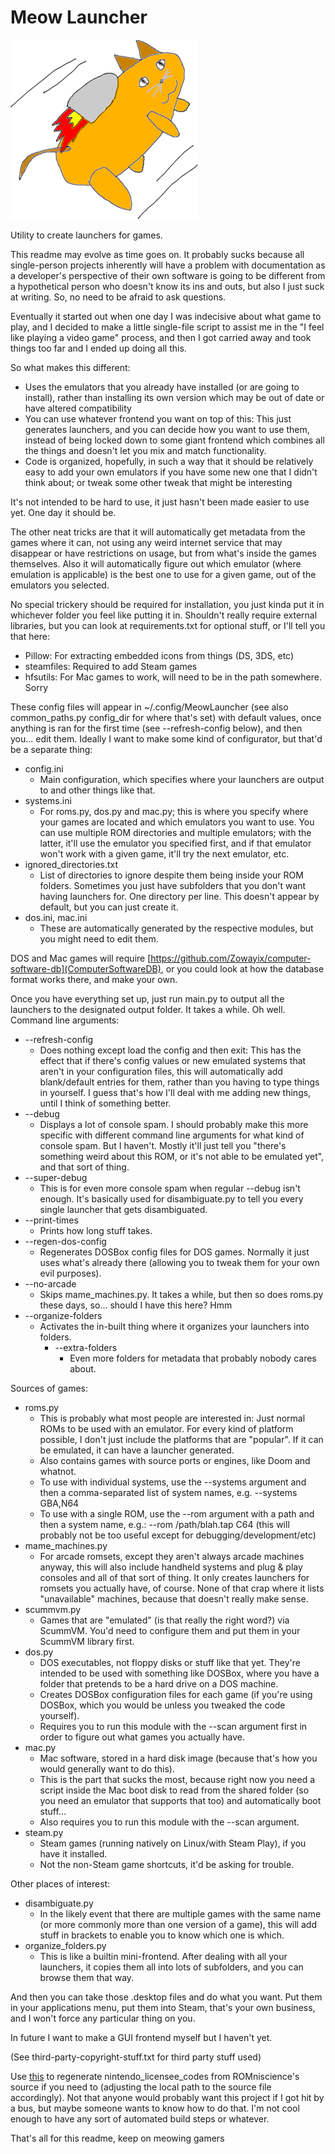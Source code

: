 # Meow Launcher

<img alt="Meow Launcher's logo" src="gui/icon.png?raw=true" width="300" />

Utility to create launchers for games.

This readme may evolve as time goes on. It probably sucks because all single-person projects inherently will have a problem with documentation as a developer's perspective of their own software is going to be different from a hypothetical person who doesn't know its ins and outs, but also I just suck at writing. So, no need to be afraid to ask questions.

Eventually it started out when one day I was indecisive about what game to play, and I decided to make a little single-file script to assist me in the "I feel like playing a video game" process, and then I got carried away and took things too far and I ended up doing all this.

So what makes this different:
- Uses the emulators that you already have installed (or are going to install), rather than installing its own version which may be out of date or have altered compatibility
- You can use whatever frontend you want on top of this: This just generates launchers, and you can decide how you want to use them, instead of being locked down to some giant frontend which combines all the things and doesn't let you mix and match functionality.
- Code is organized, hopefully, in such a way that it should be relatively easy to add your own emulators if you have some new one that I didn't think about; or tweak some other tweak that might be interesting

It's not intended to be hard to use, it just hasn't been made easier to use yet. One day it should be.

The other neat tricks are that it will automatically get metadata from the games where it can, not using any weird internet service that may disappear or have restrictions on usage, but from what's inside the games themselves. Also it will automatically figure out which emulator (where emulation is applicable) is the best one to use for a given game, out of the emulators you selected.

No special trickery should be required for installation, you just kinda put it in whichever folder you feel like putting it in. Shouldn't really require external libraries, but you can look at requirements.txt for optional stuff, or I'll tell you that here:
- Pillow: For extracting embedded icons from things (DS, 3DS, etc)
- steamfiles: Required to add Steam games
- hfsutils: For Mac games to work, will need to be in the path somewhere. Sorry

These config files will appear in ~/.config/MeowLauncher (see also common_paths.py config_dir for where that's set) with default values, once anything is ran for the first time (see --refresh-config below), and then you... edit them. Ideally I want to make some kind of configurator, but that'd be a separate thing:
- config.ini
  - Main configuration, which specifies where your launchers are output to and other things like that.
- systems.ini
  - For roms.py, dos.py and mac.py; this is where you specify where your games are located and which emulators you want to use. You can use multiple ROM directories and multiple emulators; with the latter, it'll use the emulator you specified first, and if that emulator won't work with a given game, it'll try the next emulator, etc.
- ignored_directories.txt
  - List of directories to ignore despite them being inside your ROM folders. Sometimes you just have subfolders that you don't want having launchers for. One directory per line. This doesn't appear by default, but you can just create it.
- dos.ini, mac.ini
  - These are automatically generated by the respective modules, but you might need to edit them.

DOS and Mac games will require [https://github.com/Zowayix/computer-software-db](ComputerSoftwareDB), or you could look at how the database format works there, and make your own.

Once you have everything set up, just run main.py to output all the launchers to the designated output folder. It takes a while. Oh well.  
Command line arguments:  
- --refresh-config
  - Does nothing except load the config and then exit: This has the effect that if there's config values or new emulated systems that aren't in your configuration files, this will automatically add blank/default entries for them, rather than you having to type things in yourself. I guess that's how I'll deal with me adding new things, until I think of something better.
- --debug
  - Displays a lot of console spam. I should probably make this more specific with different command line arguments for what kind of console spam. But I haven't. Mostly it'll just tell you "there's something weird about this ROM, or it's not able to be emulated yet", and that sort of thing.
- --super-debug
  - This is for even more console spam when regular --debug isn't enough. It's basically used for disambiguate.py to tell you every single launcher that gets disambiguated.
- --print-times
  - Prints how long stuff takes.
- --regen-dos-config
  - Regenerates DOSBox config files for DOS games. Normally it just uses what's already there (allowing you to tweak them for your own evil purposes).
- --no-arcade
  - Skips mame_machines.py. It takes a while, but then so does roms.py these days, so... should I have this here? Hmm
- --organize-folders
  - Activates the in-built thing where it organizes your launchers into folders.
	- --extra-folders
	  - Even more folders for metadata that probably nobody cares about.

Sources of games:  
- roms.py
  - This is probably what most people are interested in: Just normal ROMs to be used with an emulator. For every kind of platform possible, I don't just include the platforms that are "popular". If it can be emulated, it can have a launcher generated.
  - Also contains games with source ports or engines, like Doom and whatnot.
  - To use with individual systems, use the --systems argument and then a comma-separated list of system names, e.g. --systems GBA,N64
  - To use with a single ROM, use the --rom argument with a path and then a system name, e.g.: --rom /path/blah.tap C64 (this will probably not be too useful except for debugging/development/etc)
- mame_machines.py
  - For arcade romsets, except they aren't always arcade machines anyway, this will also include handheld systems and plug & play consoles and all of that sort of thing. It only creates launchers for romsets you actually have, of course. None of that crap where it lists "unavailable" machines, because that doesn't really make sense.
- scummvm.py
  - Games that are "emulated" (is that really the right word?) via ScummVM. You'd need to configure them and put them in your ScummVM library first.
- dos.py
  - DOS executables, not floppy disks or stuff like that yet. They're intended to be used with something like DOSBox, where you have a folder that pretends to be a hard drive on a DOS machine.
  - Creates DOSBox configuration files for each game (if you're using DOSBox, which you would be unless you tweaked the code yourself).
  - Requires you to run this module with the --scan argument first in order to figure out what games you actually have.
- mac.py
  - Mac software, stored in a hard disk image (because that's how you would generally want to do this). 
  - This is the part that sucks the most, because right now you need a script inside the Mac boot disk to read from the shared folder (so you need an emulator that supports that too) and automatically boot stuff...
  - Also requires you to run this module with the --scan argument.
- steam.py
  - Steam games (running natively on Linux/with Steam Play), if you have it installed.
  - Not the non-Steam game shortcuts, it'd be asking for trouble.

Other places of interest:  
- disambiguate.py
  - In the likely event that there are multiple games with the same name (or more commonly more than one version of a game), this will add stuff in brackets to enable you to know which one is which.
- organize_folders.py
  - This is like a builtin mini-frontend. After dealing with all your launchers, it copies them all into lots of subfolders, and you can browse them that way.

And then you can take those .desktop files and do what you want. Put them in your applications menu, put them into Steam, that's your own business, and I won't force any particular thing on you.

In future I want to make a GUI frontend myself but I haven't yet.

(See third-party-copyright-stuff.txt for third party stuff used)

Use [this](https://gist.github.com/Zowayix/f511490865bc5aa8a66ad0776ae066df) to regenerate nintendo_licensee_codes from ROMniscience's source if you need to (adjusting the local path to the source file accordingly). Not that anyone would probably want this project if I got hit by a bus, but maybe someone wants to know how to do that. I'm not cool enough to have any sort of automated build steps or whatever.

That's all for this readme, keep on meowing gamers
